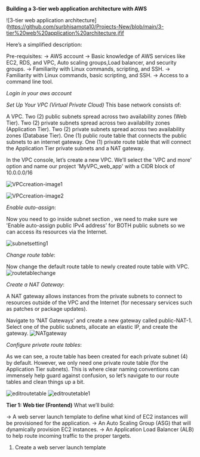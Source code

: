 **Building a 3-tier web application architecture with AWS**

![3-tier web application architecture](https://github.com/surbhisamota10/Projects-New/blob/main/3-tier%20web%20application%20architecture.jfif

Here’s a simplified description:

Pre-requisites:
-> AWS account
-> Basic knowledge of AWS services like EC2, RDS, and VPC, Auto scaling groups,Load balancer, and security groups.
-> Familiarity with Linux commands, scripting, and SSH.
-> Familiarity with Linux commands, basic scripting, and SSH.
-> Access to a command line tool.

*Login in your aws account*

*Set Up Your VPC (Virtual Private Cloud)*
This base network consists of:

A VPC.
Two (2) public subnets spread across two availability zones (Web Tier).
Two (2) private subnets spread across two availability zones (Application Tier).
Two (2) private subnets spread across two availability zones (Database Tier).
One (1) public route table that connects the public subnets to an internet gateway.
One (1) private route table that will connect the Application Tier private subnets and a NAT gateway.

In the VPC console, let’s create a new VPC. We’ll select the 'VPC and more' option and name our project 'MyVPC_web_app' with a CIDR block of 10.0.0.0/16

![VPCcreation-image1](https://github.com/surbhisamota10/Projects-New/assets/95540023/604a4eac-eec6-4274-b264-8d774300e56a)


![VPCcreation-image2](https://github.com/surbhisamota10/Projects-New/assets/95540023/1f47a951-677a-453d-b552-0c161fb13db2)

*Enable auto-assign*:

Now you need to go inside subnet section ,
we need to make sure we 'Enable auto-assign public IPv4 address' for BOTH public subnets so we can access its resources via the Internet.

![subnetsetting1](https://github.com/surbhisamota10/Projects-New/assets/95540023/15f56251-cd44-4fae-8f02-395150dca710)

*Change route table*:

Now change the default route table to newly created route table with VPC.
![routetablechange](https://github.com/surbhisamota10/Projects-New/assets/95540023/e9421921-4d5e-403a-89b8-4197e47bc5f2)

*Create a NAT Gateway*:

A NAT gateway allows instances from the private subnets to connect to resources outside of the VPC and the Internet (for necessary services such as patches or package updates).

Navigate to ‘NAT Gateways’ and create a new gateway called public-NAT-1. Select one of the public subnets, allocate an elastic IP, and create the gateway.
![NATgateway](https://github.com/surbhisamota10/Projects-New/assets/95540023/701d4953-8cf7-4aaf-ba8e-8d7862d061eb)

*Configure private route tables*:

As we can see, a route table has been created for each private subnet (4) by default. However, we only need one private route table (for the Application Tier subnets). This is where clear naming conventions can immensely help guard against confusion, so let’s navigate to our route tables and clean things up a bit.

![editroutetable](https://github.com/surbhisamota10/Projects-New/assets/95540023/58ba7e33-50e1-40fe-9544-195abfc8d30e)
![editroutetable1](https://github.com/surbhisamota10/Projects-New/assets/95540023/3b3dd53c-987e-404a-ac49-afce1e2f8343)



**Tier 1: Web tier (Frontend)**
What we’ll build:

-> A web server launch template to define what kind of EC2 instances will be provisioned for the application.
-> An Auto Scaling Group (ASG) that will dynamically provision EC2 instances.
-> An Application Load Balancer (ALB) to help route incoming traffic to the proper targets.

1. Create a web server launch template








